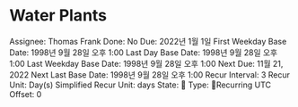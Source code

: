 # Water Plants

Assignee: Thomas Frank
Done: No
Due: 2022년 1월 1일
First Weekday Base Date: 1998년 9월 28일 오후 1:00
Last Day Base Date: 1998년 9월 28일 오후 1:00
Last Weekday Base Date: 1998년 9월 28일 오후 1:00
Next Due: 11월 21, 2022
Next Last Base Date: 1998년 9월 28일 오후 1:00
Recur Interval: 3
Recur Unit: Day(s)
Simplified Recur Unit: days
State: 🔴
Type: 🔄Recurring
UTC Offset: 0